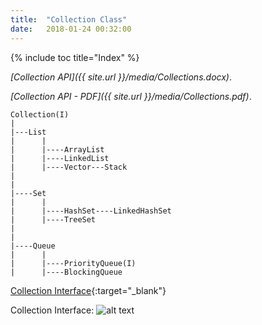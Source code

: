 ```yaml
---
title:  "Collection Class"
date:   2018-01-24 00:32:00
---
```



{% include toc title="Index" %}

*[Collection API]({{ site.url }}/media/Collections.docx)*.

*[Collection API - PDF]({{ site.url }}/media/Collections.pdf)*.
```
Collection(I)
|
|---List
|      |
|      |----ArrayList
|      |----LinkedList
|      |----Vector---Stack
|      
|      
|----Set
|      |
|      |----HashSet----LinkedHashSet
|      |----TreeSet
|      
|      
|----Queue
|      |
|      |----PriorityQueue(I)
|      |----BlockingQueue
```
[Collection Interface](http://blogs.bgsu.edu/nitinc/2017/02/11/collection/){:target="_blank"}

Collection Interface:
![alt text](https://blogs.bgsu.edu/nitinc/files/2015/01/Screen-Shot-2015-01-24-at-4.15.39-PM.png)
